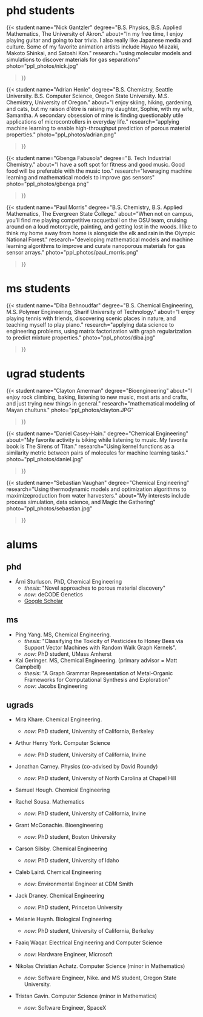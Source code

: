 # phd students

{{< student 
 name="Nick Gantzler"
  degree="B.S. Physics, B.S. Applied Mathematics, The University of Akron."
  about="In my free time, I enjoy playing guitar and going to bar trivia. I also really like Japanese media and culture. Some of my favorite animation artists include Hayao Miazaki, Makoto Shinkai, and Satoshi Kon."
  research="using molecular models and simulations to discover materials for gas separations"
  photo="ppl_photos/nick.jpg"
>}}

{{< student 
 name="Adrian Henle"
  degree="B.S. Chemistry, Seattle University. B.S. Computer Science, Oregon State University. M.S. Chemistry, University of Oregon."
  about="I enjoy skiing, hiking, gardening, and cats, but my raison d'être is raising my daughter, Sophie, with my wife, Samantha. A secondary obsession of mine is finding questionably utile applications of microcontrollers in everyday life."
  research="applying machine learning to enable high-throughput prediction of porous material properties."
  photo="ppl_photos/adrian.png"
>}}

{{< student 
 name="Gbenga Fabusola"
  degree="B. Tech Industrial Chemistry."
  about="I have a soft spot for fitness and good music. Good food will be preferable with the music too."
  research="leveraging machine learning and mathematical models to improve gas sensors"
  photo="ppl_photos/gbenga.png"
>}}

{{< student 
 name="Paul Morris"
  degree="B.S. Chemistry, B.S. Applied Mathematics, The Evergreen State College."
  about="When not on campus, you’ll find me playing competitive racquetball on the OSU team, cruising around on a loud motorcycle, painting, and getting lost in the woods. I like to think my home away from home is alongside the elk and rain in the Olympic National Forest."
  research="developing mathematical models and machine learning algorithms to improve and curate nanoporous materials for gas sensor arrays."
  photo="ppl_photos/paul_morris.png"
>}}


# ms students
{{< student 
    name="Diba Behnoudfar" 
    degree="B.S. Chemical Engineering, M.S. Polymer Engineering, Sharif University of Technology." 
    about="I enjoy playing tennis with friends, discovering scenic places in nature, and teaching myself to play piano." 
    research="applying data science to engineering problems, using matrix factorization with graph regularization to predict mixture properties." 
    photo="ppl_photos/diba.jpg"
>}}

# ugrad students

{{< student 
  name="Clayton Amerman"
  degree="Bioengineering"
  about="I enjoy rock climbing, baking, listening to new music, most arts and crafts, and just trying new things in general."
  research="mathematical modeling of Mayan chultuns."
  photo="ppl_photos/clayton.JPG"
>}}

{{< student 
    name="Daniel Casey-Hain."
    degree="Chemical Engineering"
    about="My favorite activity is biking while listening to music. My favorite book is The Sirens of Titan."
    research="Using kernel functions as a similarity metric between pairs of molecules for machine learning tasks."
    photo="ppl_photos/daniel.jpg"
>}}

{{< student 
    name="Sebastian Vaughan"
    degree="Chemical Engineering"
    research="Using thermodynamic models and optimization algorithms to maximizeproduction from water harvesters."
    about="My interests include process simulation, data science, and Magic the Gathering"
    photo="ppl_photos/sebastian.jpg"
>}}

# alums

## phd
* Árni Sturluson. PhD, Chemical Engineering
    * _thesis_: "Novel approaches to porous material discovery"
    * _now_: deCODE Genetics
    * [Google Scholar](https://scholar.google.com/citations?user=k55bK2oAAAAJ&hl=en)


## ms 
* Ping Yang. MS, Chemical Engineering. 
    * _thesis_: "Classifying the Toxicity of Pesticides to Honey Bees via Support Vector Machines with Random Walk Graph Kernels".
    * _now_: PhD student, UMass Amherst
* Kai Geringer. MS, Chemical Engineering. (primary advisor = Matt Campbell)
    * _thesis_: "A Graph Grammar Representation of Metal-Organic Frameworks for Computational Synthesis and Exploration"
    * _now_: Jacobs Engineering

## ugrads
* Mira Khare. Chemical Engineering. 
    * _now_: PhD student, University of California, Berkeley

* Arthur Henry York. Computer Science
    * _now_: PhD student, University of California, Irvine

* Jonathan Carney. Physics (co-advised by David Roundy)
    * _now_: PhD student, University of North Carolina at Chapel Hill

* Samuel Hough. Chemical Engineering

* Rachel Sousa. Mathematics
    * _now_: PhD student, University of California, Irvine

* Grant McConachie. Bioengineering
    * _now_: PhD student, Boston University

* Carson Silsby. Chemical Engineering
    * _now_: PhD student, University of Idaho

* Caleb Laird. Chemical Engineering
    * _now_: Environmental Engineer at CDM Smith

* Jack Draney. Chemical Engineering
    * _now_: PhD student, Princeton University

* Melanie Huynh. Biological Engineering
    * _now_: PhD student, University of California, Berkeley

* Faaiq Waqar. Electrical Engineering and Computer Science
    * _now_: Hardware Engineer, Microsoft

* Nikolas Christian Achatz. Computer Science (minor in Mathematics)
    * _now_: Software Engineer, Nike. and MS student, Oregon State University.

* Tristan Gavin. Computer Science (minor in Mathematics)
    * _now_: Software Engineer, SpaceX
